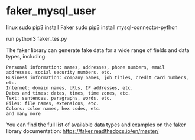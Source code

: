 # faker_mysql_user

linux
sudo pip3 install Faker
sudo pip3 install mysql-connector-python

run
python3 faker_tes.py


The faker library can generate fake data for a wide range of fields and data types, including:

    Personal information: names, addresses, phone numbers, email addresses, social security numbers, etc.
    Business information: company names, job titles, credit card numbers, etc.
    Internet: domain names, URLs, IP addresses, etc.
    Dates and times: dates, times, time zones, etc.
    Text: sentences, paragraphs, words, etc.
    Files: file names, extensions, etc.
    Colors: color names, hex codes, etc.
    and many more

You can find the full list of available data types and examples on the faker library documentation: https://faker.readthedocs.io/en/master/
